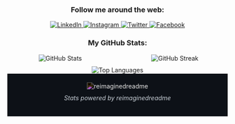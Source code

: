 <div align="center">
  <h3>Follow me around the web:</h3>
  <p>
    <a href="https://www.linkedin.com/in/sohal-singh-90a59227b/" target="_blank">
      <img src="https://img.shields.io/badge/LinkedIn-%230077B5.svg?&style=for-the-badge&logo=linkedin&logoColor=white" alt="LinkedIn">
    </a>
    <a href="https://www.instagram.com/_sohal_singh_" target="_blank">
      <img src="https://img.shields.io/badge/Instagram-%23E4405F.svg?&style=for-the-badge&logo=instagram&logoColor=white" alt="Instagram">
    </a>
    <a href="https://twitter.com/_sohal_singh_" target="_blank">
      <img src="https://img.shields.io/badge/Twitter-%231DA1F2.svg?&style=for-the-badge&logo=twitter&logoColor=white" alt="Twitter">
    </a>
    <a href="https://facebook.com/profile.php?id=100069792408547" target="_blank">
      <img src="https://img.shields.io/badge/Facebook-%231DA1F2.svg?&style=for-the-badge&logo=facebook&logoColor=white" alt="Facebook">
    </a>
  </p>
  <h3>My GitHub Stats:</h3>
  <div style="display: flex; justify-content: space-around;">
    <div style="flex: 1; margin-right: 10px;">
      <img src="https://github-readme-stats.vercel.app/api?username=sohalsingh&theme=dark&show_icons=true&hide_border=true&count_private=true" alt="GitHub Stats">
    </div>
    <div style="flex: 1; margin-left: 10px;">
      <img src="https://github-readme-streak-stats.herokuapp.com/?user=sohalsingh&theme=dark&hide_border=true" alt="GitHub Streak">
    </div>
  </div>
  <div style="margin-top: 10px;">
    <img src="https://github-readme-stats.vercel.app/api/top-langs/?username=sohalsingh&theme=dark&layout=compact&hide_border=true" alt="Top Languages">
  </div>
</div>
<div style="background-color: #0d1117; padding: 20px; text-align: center;">
  <img src="https://myreadme.vercel.app/api/embed/sohalsingh?panels=userstatistics,toprepositories,toplanguages,commitgraph" alt="reimaginedreadme" style="max-width: 100%; filter: invert(1);">

  <p style="color: #c9d1d9; font-style: italic; margin-top: 10px;">Stats powered by reimaginedreadme</p>
</div>

